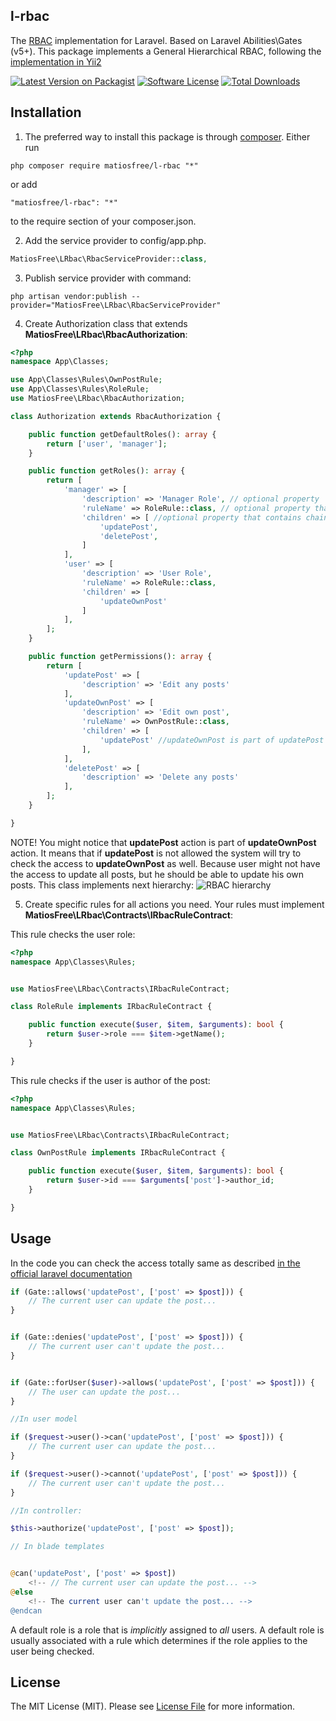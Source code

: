 l-rbac
------------

The [RBAC](https://en.wikipedia.org/wiki/Role-based_access_control) implementation for Laravel. Based on Laravel Abilities\Gates (v5+).
This package implements a General Hierarchical RBAC, following the [implementation in Yii2](https://www.yiiframework.com/doc/guide/2.0/en/security-authorization#rbac)


[![Latest Version on Packagist][ico-version]][link-packagist]
[![Software License][ico-license]](LICENSE)
[![Total Downloads][ico-downloads]][link-downloads]


Installation
------------

1. The preferred way to install this package is through [composer](http://getcomposer.org/download/).
Either run
```
php composer require matiosfree/l-rbac "*"
```

or add

```
"matiosfree/l-rbac": "*"
```
to the require section of your composer.json.

2. Add the service provider to config/app.php.
```php
MatiosFree\LRbac\RbacServiceProvider::class,
```

3. Publish service provider with command:
~~~
php artisan vendor:publish --provider="MatiosFree\LRbac\RbacServiceProvider"
~~~

4. Create Authorization class that extends **MatiosFree\LRbac\RbacAuthorization**:
```php
<?php
namespace App\Classes;

use App\Classes\Rules\OwnPostRule;
use App\Classes\Rules\RoleRule;
use MatiosFree\LRbac\RbacAuthorization;

class Authorization extends RbacAuthorization {

    public function getDefaultRoles(): array {
        return ['user', 'manager'];
    }

    public function getRoles(): array {
        return [
            'manager' => [
                'description' => 'Manager Role', // optional property
                'ruleName' => RoleRule::class, // optional property that contains the rule for the role\action
                'children' => [ //optional property that contains chaining rules
                    'updatePost',
                    'deletePost',
                ]
            ],
            'user' => [
                'description' => 'User Role',
                'ruleName' => RoleRule::class,
                'children' => [
                    'updateOwnPost'
                ]
            ],
        ];
    }

    public function getPermissions(): array {
        return [
            'updatePost' => [
                'description' => 'Edit any posts'
            ],
            'updateOwnPost' => [
                'description' => 'Edit own post',
                'ruleName' => OwnPostRule::class,
                'children' => [
                    'updatePost' //updateOwnPost is part of updatePost action
                ],
            ],
            'deletePost' => [
                'description' => 'Delete any posts'
            ],
        ];
    }

}
```
NOTE! You might notice that **updatePost** action is part of **updateOwnPost** action. It means that if **updatePost** is not allowed the system will try to check the access to **updateOwnPost** as well. Because user might not have the access to update all posts, but he should be able to update his own posts.
This class implements next hierarchy: ![RBAC hierarchy](https://www.yiiframework.com/doc/guide/2.0/en/images/rbac-hierarchy-2.png)


5. Create specific rules for all actions you need. Your rules must implement **MatiosFree\LRbac\Contracts\IRbacRuleContract**:

This rule checks the user role:
```php
<?php
namespace App\Classes\Rules;


use MatiosFree\LRbac\Contracts\IRbacRuleContract;

class RoleRule implements IRbacRuleContract {

    public function execute($user, $item, $arguments): bool {
        return $user->role === $item->getName();
    }

}
```

This rule checks if the user is author of the post:
```php
<?php
namespace App\Classes\Rules;


use MatiosFree\LRbac\Contracts\IRbacRuleContract;

class OwnPostRule implements IRbacRuleContract {

    public function execute($user, $item, $arguments): bool {
        return $user->id === $arguments['post']->author_id;
    }

}
```

Usage
------------

In the code you can check the access totally same as described [in the official laravel documentation](https://laravel.com/docs/5.7/authorization#gates)

```php
if (Gate::allows('updatePost', ['post' => $post])) {
    // The current user can update the post...
}


if (Gate::denies('updatePost', ['post' => $post])) {
    // The current user can't update the post...
}


if (Gate::forUser($user)->allows('updatePost', ['post' => $post])) {
    // The user can update the post...
}

//In user model

if ($request->user()->can('updatePost', ['post' => $post])) {
    // The current user can update the post...
}

if ($request->user()->cannot('updatePost', ['post' => $post])) {
    // The current user can't update the post...
}

//In controller:

$this->authorize('updatePost', ['post' => $post]);

// In blade templates


@can('updatePost', ['post' => $post])
    <!-- // The current user can update the post... -->
@else
    <!-- The current user can't update the post... -->
@endcan

```

A default role is a role that is _implicitly_ assigned to _all_ users.
A default role is usually associated with a rule which determines if the role applies to the user being checked.


License
------------

The MIT License (MIT). Please see [License File](LICENSE) for more information.

[ico-version]: https://img.shields.io/packagist/v/matiosfree/l-rbac.svg?style=flat-square
[ico-license]: https://img.shields.io/badge/license-MIT-brightgreen.svg?style=flat-square
[ico-downloads]: https://img.shields.io/packagist/dt/matiosfree/l-rbac.svg?style=flat-square

[link-packagist]: https://packagist.org/packages/matiosfree/l-rbac
[link-downloads]: https://packagist.org/packages/matiosfree/l-rbac